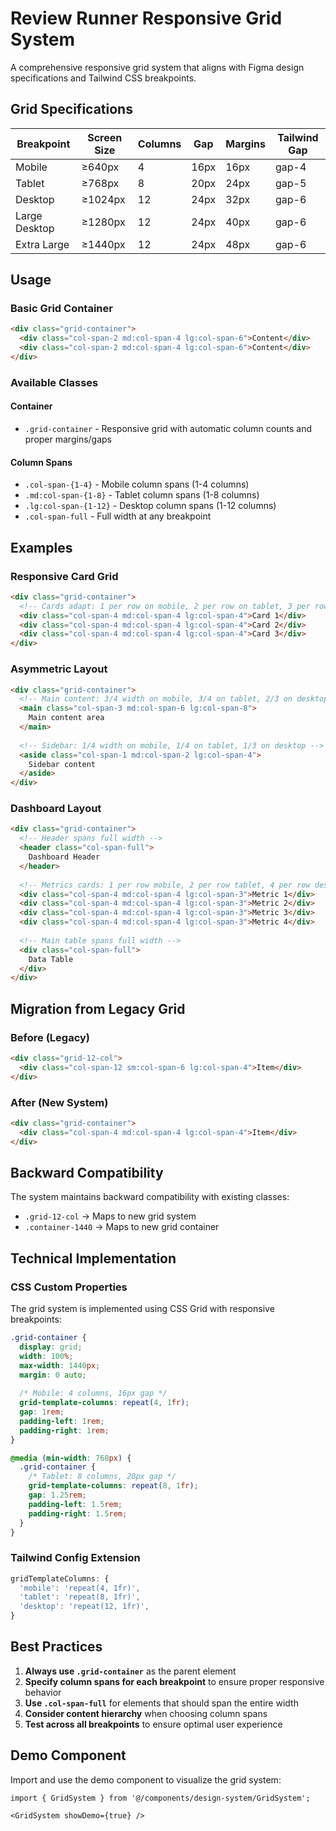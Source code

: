# Review Runner Responsive Grid System

A comprehensive responsive grid system that aligns with Figma design specifications and Tailwind CSS breakpoints.

## Grid Specifications

| Breakpoint | Screen Size | Columns | Gap | Margins | Tailwind Gap |
|------------|-------------|---------|-----|---------|--------------|
| Mobile | ≥640px | 4 | 16px | 16px | gap-4 |
| Tablet | ≥768px | 8 | 20px | 24px | gap-5 |
| Desktop | ≥1024px | 12 | 24px | 32px | gap-6 |
| Large Desktop | ≥1280px | 12 | 24px | 40px | gap-6 |
| Extra Large | ≥1440px | 12 | 24px | 48px | gap-6 |

## Usage

### Basic Grid Container

```html
<div class="grid-container">
  <div class="col-span-2 md:col-span-4 lg:col-span-6">Content</div>
  <div class="col-span-2 md:col-span-4 lg:col-span-6">Content</div>
</div>
```

### Available Classes

#### Container
- `.grid-container` - Responsive grid with automatic column counts and proper margins/gaps

#### Column Spans
- `.col-span-{1-4}` - Mobile column spans (1-4 columns)
- `.md:col-span-{1-8}` - Tablet column spans (1-8 columns) 
- `.lg:col-span-{1-12}` - Desktop column spans (1-12 columns)
- `.col-span-full` - Full width at any breakpoint

## Examples

### Responsive Card Grid

```html
<div class="grid-container">
  <!-- Cards adapt: 1 per row on mobile, 2 per row on tablet, 3 per row on desktop -->
  <div class="col-span-4 md:col-span-4 lg:col-span-4">Card 1</div>
  <div class="col-span-4 md:col-span-4 lg:col-span-4">Card 2</div>
  <div class="col-span-4 md:col-span-4 lg:col-span-4">Card 3</div>
</div>
```

### Asymmetric Layout

```html
<div class="grid-container">
  <!-- Main content: 3/4 width on mobile, 3/4 on tablet, 2/3 on desktop -->
  <main class="col-span-3 md:col-span-6 lg:col-span-8">
    Main content area
  </main>
  
  <!-- Sidebar: 1/4 width on mobile, 1/4 on tablet, 1/3 on desktop -->
  <aside class="col-span-1 md:col-span-2 lg:col-span-4">
    Sidebar content
  </aside>
</div>
```

### Dashboard Layout

```html
<div class="grid-container">
  <!-- Header spans full width -->
  <header class="col-span-full">
    Dashboard Header
  </header>
  
  <!-- Metrics cards: 1 per row mobile, 2 per row tablet, 4 per row desktop -->
  <div class="col-span-4 md:col-span-4 lg:col-span-3">Metric 1</div>
  <div class="col-span-4 md:col-span-4 lg:col-span-3">Metric 2</div>
  <div class="col-span-4 md:col-span-4 lg:col-span-3">Metric 3</div>
  <div class="col-span-4 md:col-span-4 lg:col-span-3">Metric 4</div>
  
  <!-- Main table spans full width -->
  <div class="col-span-full">
    Data Table
  </div>
</div>
```

## Migration from Legacy Grid

### Before (Legacy)
```html
<div class="grid-12-col">
  <div class="col-span-12 sm:col-span-6 lg:col-span-4">Item</div>
</div>
```

### After (New System)
```html
<div class="grid-container">
  <div class="col-span-4 md:col-span-4 lg:col-span-4">Item</div>
</div>
```

## Backward Compatibility

The system maintains backward compatibility with existing classes:
- `.grid-12-col` → Maps to new grid system
- `.container-1440` → Maps to new grid container

## Technical Implementation

### CSS Custom Properties
The grid system is implemented using CSS Grid with responsive breakpoints:

```css
.grid-container {
  display: grid;
  width: 100%;
  max-width: 1440px;
  margin: 0 auto;
  
  /* Mobile: 4 columns, 16px gap */
  grid-template-columns: repeat(4, 1fr);
  gap: 1rem;
  padding-left: 1rem;
  padding-right: 1rem;
}

@media (min-width: 768px) {
  .grid-container {
    /* Tablet: 8 columns, 20px gap */
    grid-template-columns: repeat(8, 1fr);
    gap: 1.25rem;
    padding-left: 1.5rem;
    padding-right: 1.5rem;
  }
}
```

### Tailwind Config Extension
```js
gridTemplateColumns: {
  'mobile': 'repeat(4, 1fr)',
  'tablet': 'repeat(8, 1fr)', 
  'desktop': 'repeat(12, 1fr)',
}
```

## Best Practices

1. **Always use `.grid-container`** as the parent element
2. **Specify column spans for each breakpoint** to ensure proper responsive behavior
3. **Use `.col-span-full`** for elements that should span the entire width
4. **Consider content hierarchy** when choosing column spans
5. **Test across all breakpoints** to ensure optimal user experience

## Demo Component

Import and use the demo component to visualize the grid system:

```tsx
import { GridSystem } from '@/components/design-system/GridSystem';

<GridSystem showDemo={true} />
```